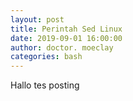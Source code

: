 ```yaml
---
layout: post
title: Perintah Sed Linux
date: 2019-09-01 16:00:00
author: doctor. moeclay
categories: bash
---
```

Hallo tes posting
